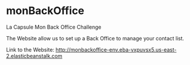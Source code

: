 # monBackOffice
La Capsule Mon Back Office Challenge

The Website allow us to set up a Back Office to manage your contact list.

Link to the Website: http://monbackoffice-env.eba-vxpuvsx5.us-east-2.elasticbeanstalk.com
